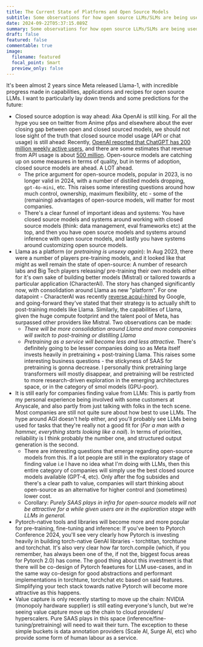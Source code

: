 ```yaml
---
title: The Current State of Platforms and Open Source Models 
subtitle: Some observations for how open source LLMs/SLMs are being used and predictions for the future 
date: 2024-09-22T05:37:15.089Z
summary: Some observations for how open source LLMs/SLMs are being used and predictions for the future
draft: false
featured: false
commentable: true
image:
  filename: featured
  focal_point: Smart
  preview_only: false
---
```

It's been almost 2 years since Meta released Llama-1, with incredible progress made in capabilities, applications and recipes for open source LLMs. I want to particularly lay down trends and some predictions for the future:

- Closed source adoption is way ahead: Aka OpenAI is still king. For all the hype you see on twitter from Anime pfps and elsewhere about the ever closing gap between open and closed sourced models, we should not lose sight of the truth that closed source model usage (API or chat usage) is still ahead: Recently, [OpenAI reported that ChatGPT has 200 million weekly active users](https://www.reuters.com/technology/artificial-intelligence/openai-says-chatgpts-weekly-users-have-grown-200-million-2024-08-29/), and there are some estimates that revenue from API usage is about [500 million](https://www.notoriousplg.ai/p/notorious-openais-revenue-breakdown). Open-source models are catching up on some measures in terms of quality, but in terms of adoption, closed source models are ahead. A LOT ahead. 
  - The price argument for open-source models, popular in 2023, is no longer valid in 2024, with a number of distilled models dropping, `gpt-4o-mini`, etc. This raises some interesting questions around how much control, ownership, maximum flexibility, etc - some of the (remaining) advantages of open-source models, will matter for most companies.
  - There's a clear funnel of important ideas and systems: You have closed source models and systems around working with closed source models (think: data management, eval frameworks etc) at the top, and then you have open source models and systems around inference with open source models, and lastly you have systems around customizing open source models. 
- Llama as a platform (or _pretraining is unsexy again_): In Aug 2023, there were a number of players pre-training models, and it looked like that might as well remain the state of open-source: A number of research labs and Big Tech players releasing/ pre-training their own models either for it's own sake of building better models (Mistral) or tailored towards a particular application (CharacterAI). The story has changed significantly now, with consolidation around Llama as new "platform". For one datapoint - CharacterAI was recently [reverse acqui-hired](https://www.washingtonpost.com/technology/2024/08/02/google-character-ai-noam-shazeer/) by Google, and going-forward they've stated that their strategy is to actually shift to post-training models like Llama. Similarly, the capabilities of Llama, given the huge compute footprint and the talent pool of Meta, has surpassed other providers like Mistral. Two observations can be made:
    - _There will be more consolidation around Llama and more companies will switch to post-training or distilling Llama_
    - _Pretraining as a service will become less and less attractive._ There's definitely going to be lesser companies doing so as Meta itself invests heavily in pretraining + post-training Llama. This raises some interesting business questions - the stickyness of SAAS for pretraining is gonna decrease. I personally think pretraining large transformers will mostly disappear, and pretraining will be restricted to more research-driven exploration in the emerging architectures space, or in the category of smol models (GPU-poor).
- It is still early for companies finding value from LLMs: This is partly from my personal experience being involved with some customers at Anyscale, and also partly from just talking with folks in the tech scene. Most companies are still not quite sure about how best to use LLMs. The hype around AGI doesn't help either, and you'll probably see LLMs being used for tasks that they're really not a good fit for (_For a man with a hammer, everything starts looking like a nail_). In terms of priorities, reliability is I think probably the number one, and structured output generation is the second. 
  - There are interesting questions that emerge regarding open-source models from this. If a lot people are still in the exploratory stage of finding value i.e I have no idea what I'm doing with LLMs, then this entire category of companies will simply use the best closed source models available (GPT-4, etc). Only after the fog subsides and there's a clear path to value, companies will start thinking about open-source as an alternative for higher control and (sometimes) lower cost. 
  - Corollary: _Purely SAAS plays in infra for open-source models will not be attractive for a while given users are in the exploration stage with LLMs in general._
- Pytorch-native tools and libraries will become more and more popular for pre-training, fine-tuning and inference: If you've been to Pytorch Conference 2024, you'll see very clearly how Pytorch is investing heavily in building torch-native GenAI libraries - torchtitan, torchtune and torchchat. It's also very clear how far torch.compile (which, if you remember, has always been one of the, if not the, biggest focus areas for Pytorch 2.0) has come. The good thing about this investment is that there will be co-design of Pytorch feaetures for LLM use-cases, and in the same way co-design for good abstractions and performant implementations in torchtune, torchchat etc based on said features. Simplifying your tech stack towards native Pytorch will become more attractive as this happens. 
- Value capture is only recently starting to move up the chain: NVIDIA (monopoly hardware supplier) is still eating everyone's lunch, but we're seeing value capture move up the chain to cloud providers/ hyperscalers. Pure SAAS plays in this space (inference/fine-tuning/pretraining) will need to wait their turn. The exception to these simple buckets is data annotation providers (Scale AI, Surge AI, etc) who provide some form of human labour as a service.
